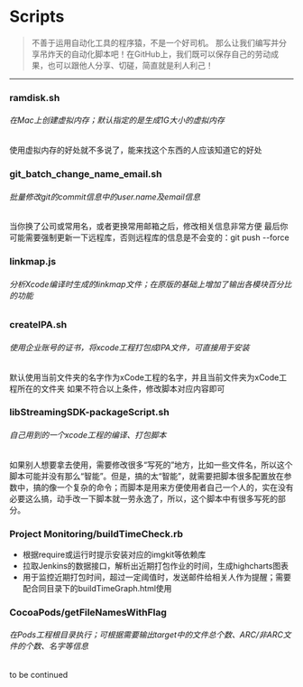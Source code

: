 # Scripts

> 不善于运用自动化工具的程序猿，不是一个好司机。
那么让我们编写并分享吊炸天的自动化脚本吧！在GitHub上，我们既可以保存自己的劳动成果，也可以跟他人分享、切磋，简直就是利人利己！

----

### ramdisk.sh
###### 在Mac上创建虚拟内存；默认指定的是生成1G大小的虚拟内存
使用虚拟内存的好处就不多说了，能来找这个东西的人应该知道它的好处


### git_batch_change_name_email.sh
###### 批量修改git的commit信息中的user.name及email信息
当你换了公司或常用名，或者更换常用邮箱之后，修改相关信息非常方便
最后你可能需要强制更新一下远程库，否则远程库的信息是不会变的：git push --force


### linkmap.js
###### 分析Xcode编译时生成的linkmap文件；在原版的基础上增加了输出各模块百分比的功能


### createIPA.sh
###### 使用企业账号的证书，将xcode工程打包成IPA文件，可直接用于安装
默认使用当前文件夹的名字作为xCode工程的名字，并且当前文件夹为xCode工程所在的文件夹
如果不符合以上条件，修改脚本对应内容即可


### libStreamingSDK-packageScript.sh
###### 自己用到的一个xcode工程的编译、打包脚本
如果别人想要拿去使用，需要修改很多“写死的”地方，比如一些文件名，所以这个脚本可能并没有那么“智能”。但是，搞的太“智能”，就需要把脚本很多配置放在参数中，搞的像一个复杂的命令；而脚本是用来方便使用者自己一个人的，实在没有必要这么搞，动手改一下脚本就一劳永逸了，所以，这个脚本中有很多写死的部分。


### Project Monitoring/buildTimeCheck.rb
- 根据require或运行时提示安装对应的imgkit等依赖库
- 拉取Jenkins的数据接口，解析出近期打包作业的时间，生成highcharts图表
- 用于监控近期打包时间，超过一定阈值时，发送邮件给相关人作为提醒；需要配合同目录下的buildTimeGraph.html使用

### CocoaPods/getFileNamesWithFlag
###### 在Pods工程根目录执行；可根据需要输出target中的文件总个数、ARC/非ARC文件的个数、名字等信息

to be continued
